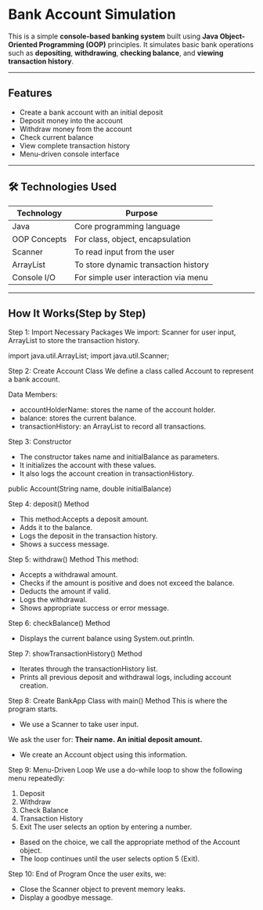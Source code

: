 #  Bank Account Simulation

This is a simple **console-based banking system** built using **Java Object-Oriented Programming (OOP)** principles. It simulates basic bank operations such as **depositing**, **withdrawing**, **checking balance**, and **viewing transaction history**.

---

##  Features

- Create a bank account with an initial deposit
- Deposit money into the account
- Withdraw money from the account
- Check current balance
- View complete transaction history
- Menu-driven console interface

---

## 🛠 Technologies Used

| Technology      | Purpose                                     |
|-----------------|---------------------------------------------|
| Java            | Core programming language                   |
| OOP Concepts    | For class, object, encapsulation            |
| Scanner         | To read input from the user                 |
| ArrayList       | To store dynamic transaction history        |
| Console I/O     | For simple user interaction via menu        |

---

## How It Works(Step by Step)

Step 1: Import Necessary Packages
We import:
Scanner for user input,
ArrayList to store the transaction history.

import java.util.ArrayList;
import java.util.Scanner;

 Step 2: Create Account Class
We define a class called Account to represent a bank account.

Data Members:
* accountHolderName: stores the name of the account holder.
* balance: stores the current balance.
* transactionHistory: an ArrayList<String> to record all transactions.

 
 Step 3: Constructor
* The constructor takes name and initialBalance as parameters.
* It initializes the account with these values.
* It also logs the account creation in transactionHistory.

public Account(String name, double initialBalance)

 
Step 4: deposit() Method

* This method:Accepts a deposit amount.
* Adds it to the balance.
* Logs the deposit in the transaction history.
* Shows a success message.

 Step 5: withdraw() Method
This method:
* Accepts a withdrawal amount.
* Checks if the amount is positive and does not exceed the balance.
* Deducts the amount if valid.
* Logs the withdrawal.
* Shows appropriate success or error message.

 Step 6: checkBalance() Method
* Displays the current balance using System.out.println.

 Step 7: showTransactionHistory() Method
* Iterates through the transactionHistory list.
* Prints all previous deposit and withdrawal logs, including account creation.

 Step 8: Create BankApp Class with main() Method
This is where the program starts.
* We use a Scanner to take user input.
  
We ask the user for:
**Their name.**
**An initial deposit amount.**
* We create an Account object using this information.

Step 9: Menu-Driven Loop
We use a do-while loop to show the following menu repeatedly:

1. Deposit
2. Withdraw
3. Check Balance
4. Transaction History
5. Exit
The user selects an option by entering a number.

* Based on the choice, we call the appropriate method of the Account object.
* The loop continues until the user selects option 5 (Exit).

 Step 10: End of Program
Once the user exits, we:
* Close the Scanner object to prevent memory leaks.
* Display a goodbye message.

